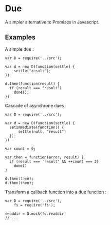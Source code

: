 # Due

A simpler alternative to Promises in Javascript.

## Examples

A simple due :

```
var D = require('../src');

var d = new D(function(settle) {
    settle("result");
})

d.then(function(result) {
  if (result === "result")
    done();
})
```

Cascade of asynchrone dues :

```
var D = require('../src');

var d = new D(function(settle) {
  setImmediate(function() {
      settle(null, "result")
  });
})

var count = 0;

var then = function(error, result) {
  if (result === 'result' && ++count === 2)
    done()
}

d.then(then);
d.then(then);
```

Transform a callback function into a due function :

```
var D = require('../src'),
    fs = require('fs');

readdir = D.mock(fs.readdir)
// ...
```